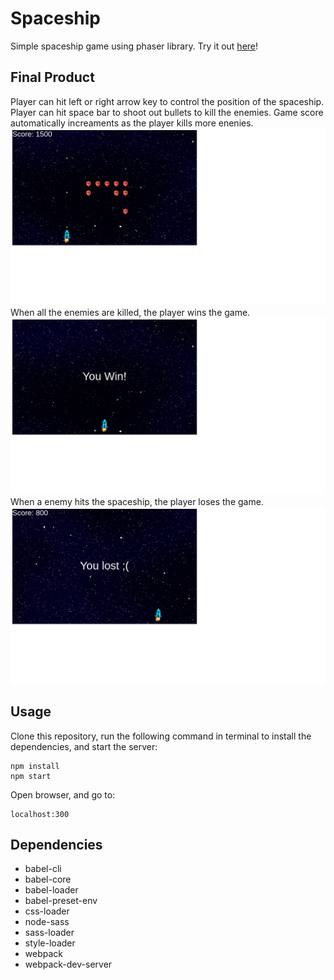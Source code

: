 Spaceship
=====================
Simple spaceship game using phaser library.
Try it out [here](http://simple-spaceship.herokuapp.com)!

## Final Product

Player can hit left or right arrow key to control the position of the spaceship. Player can hit space bar to shoot out bullets to kill the enemies. Game score automatically increaments as the player kills more enenies. 
!["game"](https://github.com/vivienfan/simple-spaceship-game/blob/master/documents/game.png?raw=true)
When all the enemies are killed, the player wins the game.
!["win"](https://github.com/vivienfan/simple-spaceship-game/blob/master/documents/win.png?raw=true)
When a enemy hits the spaceship, the player loses the game.
!["lost"](https://github.com/vivienfan/simple-spaceship-game/blob/master/documents/lost.png?raw=true)

## Usage
Clone this repository, run the following command in terminal to install the dependencies, and start the server:
```
npm install
npm start
```
Open browser, and go to:
```
localhost:300
```

## Dependencies
* babel-cli
* babel-core
* babel-loader
* babel-preset-env
* css-loader
* node-sass
* sass-loader
* style-loader
* webpack
* webpack-dev-server
